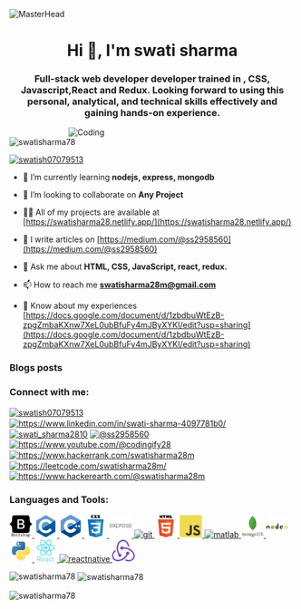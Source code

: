 
![MasterHead](https://www.9series.com/img/services/full-stack/best%20Full%20Stack%20development%20company%20in%20India.jpg)
<h1 align="center">Hi 👋, I'm swati sharma</h1>
<h3 align="center">Full-stack web developer developer trained in , CSS, Javascript,React and Redux. Looking forward to using this personal, analytical, and technical skills effectively and gaining hands-on experience.</h3>

<img align="right" alt="Coding" width="400" src="https://camo.githubusercontent.com/6587ec1b3304a4351679cd4324e47a86ac3e17f878d446bf0e8e6856551d80ba/68747470733a2f2f7468656e696e65686572747a2e636f6d2f77702d636f6e74656e742f75706c6f6164732f323032302f30362f66756c6c2d737461636b2d646576656c6f706d656e742e676966">


<p align="left"> <img src="https://komarev.com/ghpvc/?username=swatisharma78&label=Profile%20views&color=0e75b6&style=flat" alt="swatisharma78" /> </p>



<p align="left"> <a href="https://twitter.com/swatish07079513" target="blank"><img src="https://img.shields.io/twitter/follow/swatish07079513?logo=twitter&style=for-the-badge" alt="swatish07079513" /></a> </p>

- 🌱 I’m currently learning **nodejs, express, mongodb**

- 👯 I’m looking to collaborate on **Any Project**

- 👨‍💻 All of my projects are available at [https://swatisharma28.netlify.app/](https://swatisharma28.netlify.app/)

- 📝 I write articles on [https://medium.com/@ss2958560](https://medium.com/@ss2958560)

- 💬 Ask me about **HTML, CSS, JavaScript, react, redux.**

- 📫 How to reach me **swatisharma28m@gmail.com**

- 📄 Know about my experiences [https://docs.google.com/document/d/1zbdbuWtEzB-zpgZmbaKXnw7XeL0ubBfuFy4mJByXYKI/edit?usp=sharing](https://docs.google.com/document/d/1zbdbuWtEzB-zpgZmbaKXnw7XeL0ubBfuFy4mJByXYKI/edit?usp=sharing)

### Blogs posts
<!-- BLOG-POST-LIST:START -->
<!-- BLOG-POST-LIST:END -->

<h3 align="left">Connect with me:</h3>
<p align="left">
<a href="https://twitter.com/swatish07079513" target="blank"><img align="center" src="https://raw.githubusercontent.com/rahuldkjain/github-profile-readme-generator/master/src/images/icons/Social/twitter.svg" alt="swatish07079513" height="30" width="40" /></a>
<a href="https://linkedin.com/in/https://www.linkedin.com/in/swati-sharma-4097781b0/" target="blank"><img align="center" src="https://raw.githubusercontent.com/rahuldkjain/github-profile-readme-generator/master/src/images/icons/Social/linked-in-alt.svg" alt="https://www.linkedin.com/in/swati-sharma-4097781b0/" height="30" width="40" /></a>
<a href="https://instagram.com/swati_sharma2810" target="blank"><img align="center" src="https://raw.githubusercontent.com/rahuldkjain/github-profile-readme-generator/master/src/images/icons/Social/instagram.svg" alt="swati_sharma2810" height="30" width="40" /></a>
<a href="https://medium.com/@ss2958560" target="blank"><img align="center" src="https://raw.githubusercontent.com/rahuldkjain/github-profile-readme-generator/master/src/images/icons/Social/medium.svg" alt="@ss2958560" height="30" width="40" /></a>
<a href="https://www.youtube.com/c/https://www.youtube.com/@codingify28" target="blank"><img align="center" src="https://raw.githubusercontent.com/rahuldkjain/github-profile-readme-generator/master/src/images/icons/Social/youtube.svg" alt="https://www.youtube.com/@codingify28" height="30" width="40" /></a>
<a href="https://www.hackerrank.com/https://www.hackerrank.com/swatisharma28m" target="blank"><img align="center" src="https://raw.githubusercontent.com/rahuldkjain/github-profile-readme-generator/master/src/images/icons/Social/hackerrank.svg" alt="https://www.hackerrank.com/swatisharma28m" height="30" width="40" /></a>
<a href="https://www.leetcode.com/https://leetcode.com/swatisharma28m/" target="blank"><img align="center" src="https://raw.githubusercontent.com/rahuldkjain/github-profile-readme-generator/master/src/images/icons/Social/leet-code.svg" alt="https://leetcode.com/swatisharma28m/" height="30" width="40" /></a>
<a href="https://www.hackerearth.com/https://www.hackerearth.com/@swatisharma28m" target="blank"><img align="center" src="https://raw.githubusercontent.com/rahuldkjain/github-profile-readme-generator/master/src/images/icons/Social/hackerearth.svg" alt="https://www.hackerearth.com/@swatisharma28m" height="30" width="40" /></a>
</p>

<h3 align="left">Languages and Tools:</h3>
<p align="left"> <a href="https://getbootstrap.com" target="_blank" rel="noreferrer"> <img src="https://raw.githubusercontent.com/devicons/devicon/master/icons/bootstrap/bootstrap-plain-wordmark.svg" alt="bootstrap" width="40" height="40"/> </a> <a href="https://www.cprogramming.com/" target="_blank" rel="noreferrer"> <img src="https://raw.githubusercontent.com/devicons/devicon/master/icons/c/c-original.svg" alt="c" width="40" height="40"/> </a> <a href="https://www.w3schools.com/cpp/" target="_blank" rel="noreferrer"> <img src="https://raw.githubusercontent.com/devicons/devicon/master/icons/cplusplus/cplusplus-original.svg" alt="cplusplus" width="40" height="40"/> </a> <a href="https://www.w3schools.com/css/" target="_blank" rel="noreferrer"> <img src="https://raw.githubusercontent.com/devicons/devicon/master/icons/css3/css3-original-wordmark.svg" alt="css3" width="40" height="40"/> </a> <a href="https://expressjs.com" target="_blank" rel="noreferrer"> <img src="https://raw.githubusercontent.com/devicons/devicon/master/icons/express/express-original-wordmark.svg" alt="express" width="40" height="40"/> </a> <a href="https://git-scm.com/" target="_blank" rel="noreferrer"> <img src="https://www.vectorlogo.zone/logos/git-scm/git-scm-icon.svg" alt="git" width="40" height="40"/> </a> <a href="https://www.w3.org/html/" target="_blank" rel="noreferrer"> <img src="https://raw.githubusercontent.com/devicons/devicon/master/icons/html5/html5-original-wordmark.svg" alt="html5" width="40" height="40"/> </a> <a href="https://developer.mozilla.org/en-US/docs/Web/JavaScript" target="_blank" rel="noreferrer"> <img src="https://raw.githubusercontent.com/devicons/devicon/master/icons/javascript/javascript-original.svg" alt="javascript" width="40" height="40"/> </a> <a href="https://www.mathworks.com/" target="_blank" rel="noreferrer"> <img src="https://upload.wikimedia.org/wikipedia/commons/2/21/Matlab_Logo.png" alt="matlab" width="40" height="40"/> </a> <a href="https://www.mongodb.com/" target="_blank" rel="noreferrer"> <img src="https://raw.githubusercontent.com/devicons/devicon/master/icons/mongodb/mongodb-original-wordmark.svg" alt="mongodb" width="40" height="40"/> </a> <a href="https://nodejs.org" target="_blank" rel="noreferrer"> <img src="https://raw.githubusercontent.com/devicons/devicon/master/icons/nodejs/nodejs-original-wordmark.svg" alt="nodejs" width="40" height="40"/> </a> <a href="https://www.python.org" target="_blank" rel="noreferrer"> <img src="https://raw.githubusercontent.com/devicons/devicon/master/icons/python/python-original.svg" alt="python" width="40" height="40"/> </a> <a href="https://reactjs.org/" target="_blank" rel="noreferrer"> <img src="https://raw.githubusercontent.com/devicons/devicon/master/icons/react/react-original-wordmark.svg" alt="react" width="40" height="40"/> </a> <a href="https://reactnative.dev/" target="_blank" rel="noreferrer"> <img src="https://reactnative.dev/img/header_logo.svg" alt="reactnative" width="40" height="40"/> </a> <a href="https://redux.js.org" target="_blank" rel="noreferrer"> <img src="https://raw.githubusercontent.com/devicons/devicon/master/icons/redux/redux-original.svg" alt="redux" width="40" height="40"/> </a> </p>

<p><img align="left" src="https://github-readme-stats.vercel.app/api/top-langs?username=swatisharma78&show_icons=true&locale=en&layout=compact" alt="swatisharma78" /></p>

<p>&nbsp;<img align="center" src="https://github-readme-stats.vercel.app/api?username=swatisharma78&show_icons=true&locale=en" alt="swatisharma78" /></p>

<p><img align="center" src="https://github-readme-streak-stats.herokuapp.com/?user=swatisharma78&" alt="swatisharma78" /></p>

